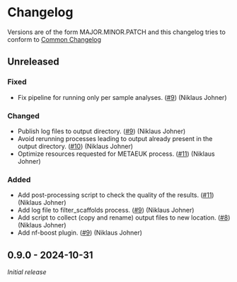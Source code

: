 # Changelog


Versions are of the form MAJOR.MINOR.PATCH and this changelog tries to conform
to [Common Changelog](https://common-changelog.org)


## Unreleased

### Fixed

- Fix pipeline for running only per sample analyses. ([#9](https://github.com/metagenlab/zshoman/pull/9)) (Niklaus Johner)

### Changed

- Publish log files to output directory. ([#9](https://github.com/metagenlab/zshoman/pull/9)) (Niklaus Johner)
- Avoid rerunning processes leading to output already present in the output directory. ([#10](https://github.com/metagenlab/zshoman/pull/10)) (Niklaus Johner)
- Optimize resources requested for METAEUK process. ([#11](https://github.com/metagenlab/zshoman/pull/11)) (Niklaus Johner)

### Added

- Add post-processing script to check the quality of the results. ([#11](https://github.com/metagenlab/zshoman/pull/11)) (Niklaus Johner)
- Add log file to filter_scaffolds process. ([#9](https://github.com/metagenlab/zshoman/pull/9)) (Niklaus Johner)
- Add script to collect (copy and rename) output files to new location. ([#8](https://github.com/metagenlab/zshoman/pull/8)) (Niklaus Johner)
- Add nf-boost plugin. ([#9](https://github.com/metagenlab/zshoman/pull/9)) (Niklaus Johner)


## 0.9.0 - 2024-10-31

*Initial release*
